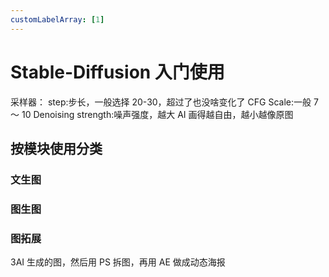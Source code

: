 ```yaml
---
customLabelArray: [1]
---
```


# <Label :level='1'/>Stable-Diffusion 入门使用

采样器：
step:步长，一般选择 20-30，超过了也没啥变化了
CFG Scale:一般 7 ～ 10
Denoising strength:噪声强度，越大 AI 画得越自由，越小越像原图

## 按模块使用分类

### 文生图

### 图生图

### 图拓展

3AI 生成的图，然后用 PS 拆图，再用 AE 做成动态海报
